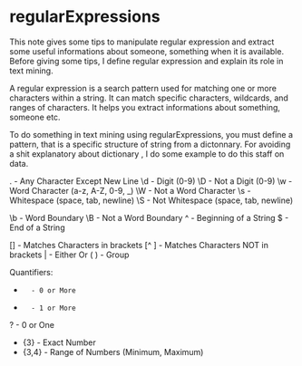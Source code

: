 # regularExpressions
This note gives some tips to manipulate regular expression and extract some useful informations about someone, something when it is available.
Before giving some tips, I define regular expression and explain its role in text mining.

A regular expression is a search pattern used for matching one or more characters within a string. It can match specific characters, wildcards, and ranges of characters.
It helps you extract informations about something, someone etc.

To do something in text mining using regularExpressions, you must define a pattern, that is a specific structure of string from a dictonnary.
For avoiding a shit explanatory about dictionary , I do some example to do this staff on data.

.       - Any Character Except New Line
\d      - Digit (0-9)
\D      - Not a Digit (0-9)
\w      - Word Character (a-z, A-Z, 0-9, _)
\W      - Not a Word Character
\s      - Whitespace (space, tab, newline)
\S      - Not Whitespace (space, tab, newline)

\b      - Word Boundary
\B      - Not a Word Boundary
^       - Beginning of a String
$       - End of a String

[]      - Matches Characters in brackets
[^ ]    - Matches Characters NOT in brackets
|       - Either Or
( )     - Group

Quantifiers:
*       - 0 or More
+       - 1 or More
?       - 0 or One
- {3}     - Exact Number
- {3,4}   - Range of Numbers (Minimum, Maximum)
